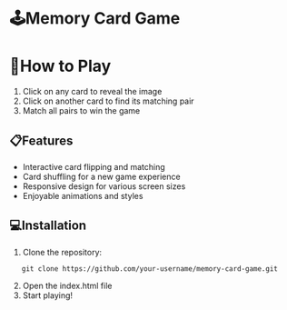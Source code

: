 ﻿# 🕹️Memory Card Game

# 🚀How to Play
1. Click on any card to reveal the image
2. Click on another card to find its matching pair
3. Match all pairs to win the game

## 📋Features
* Interactive card flipping and matching
* Card shuffling for a new game experience
* Responsive design for various screen sizes
* Enjoyable animations and styles

## 💻Installation
1. Clone the repository:
```
   git clone https://github.com/your-username/memory-card-game.git
```
2. Open the index.html file
3. Start playing!
